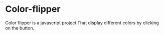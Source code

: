 # Color-flipper
Color flipper is a javascript project.That display different colors by clicking on the button.
